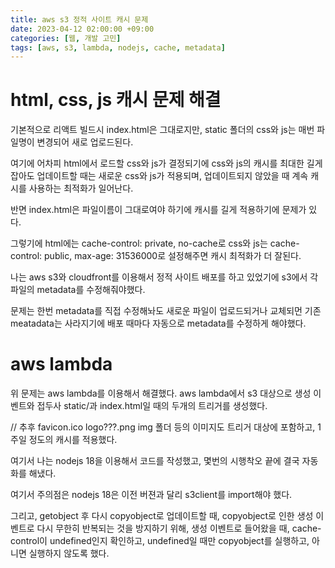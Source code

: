 ```yaml
---
title: aws s3 정적 사이트 캐시 문제
date: 2023-04-12 02:00:00 +09:00
categories: [웹, 개발 고민]
tags: [aws, s3, lambda, nodejs, cache, metadata]
---
```


# html, css, js 캐시 문제 해결

기본적으로 리액트 빌드시 index.html은 그대로지만, static 폴더의 css와 js는 매번 파일명이 변경되어 새로 업로드된다.

여기에 어차피 html에서 로드할 css와 js가 결정되기에 css와 js의 캐시를 최대한 길게 잡아도 업데이트할 때는 새로운 css와 js가 적용되며, 업데이트되지 않았을 때 계속 캐시를 사용하는 최적화가 일어난다.

반면 index.html은 파일이름이 그대로여야 하기에 캐시를 길게 적용하기에 문제가 있다.

그렇기에 html에는 cache-control: private, no-cache로 css와 js는 cache-control: public, max-age: 31536000로 설정해주면 캐시 최적화가 더 잘된다.

나는 aws s3와 cloudfront를 이용해서 정적 사이트 배포를 하고 있었기에 s3에서 각 파일의 metadata를 수정해줘야했다.

문제는 한번 metadata를 직접 수정해놔도 새로운 파일이 업로드되거나 교체되먼 기존 meatadata는 사라지기에 배포 때마다 자동으로 metadata를 수정하게 해야했다.

# aws lambda

위 문제는 aws lambda를 이용해서 해결했다. aws lambda에서 s3 대상으로 생성 이벤트와 접두사 static/과 index.html일 때의 두개의 트리거를 생성했다.

// 추후 favicon.ico logo???.png img 폴더 등의 이미지도 트리거 대상에 포함하고, 1주일 정도의 캐시를 적용했다.

여기서 나는 nodejs 18을 이용해서 코드를 작성했고, 몇번의 시행착오 끝에 결국 자동화를 해냈다.

여기서 주의점은 nodejs 18은 이전 버젼과 달리 s3client를 import해야 했다.

그리고, getobject 후 다시 copyobject로 업데이트할 때, copyobject로 인한 생성 이벤트로 다시 무한히 반복되는 것을 방지하기 위해, 생성 이벤트로 들어왔을 때, cache-control이 undefined인지 확인하고, undefined일 때만 copyobject를 실행하고, 아니면 실행하지 않도록 했다.
